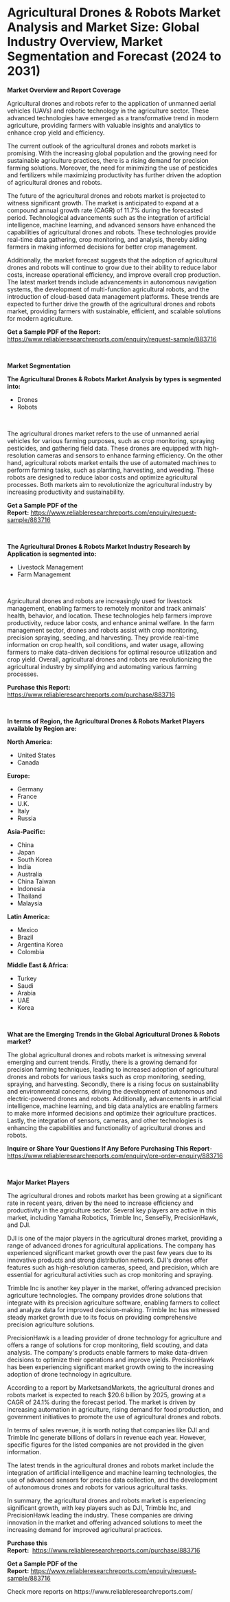 <p><h1>Agricultural Drones & Robots Market Analysis and Market Size: Global Industry Overview, Market Segmentation and Forecast (2024 to 2031)</h1></p><p><strong>Market Overview and Report Coverage</strong></p>
<p><p>Agricultural drones and robots refer to the application of unmanned aerial vehicles (UAVs) and robotic technology in the agriculture sector. These advanced technologies have emerged as a transformative trend in modern agriculture, providing farmers with valuable insights and analytics to enhance crop yield and efficiency. </p><p>The current outlook of the agricultural drones and robots market is promising. With the increasing global population and the growing need for sustainable agriculture practices, there is a rising demand for precision farming solutions. Moreover, the need for minimizing the use of pesticides and fertilizers while maximizing productivity has further driven the adoption of agricultural drones and robots. </p><p>The future of the agricultural drones and robots market is projected to witness significant growth. The market is anticipated to expand at a compound annual growth rate (CAGR) of 11.7% during the forecasted period. Technological advancements such as the integration of artificial intelligence, machine learning, and advanced sensors have enhanced the capabilities of agricultural drones and robots. These technologies provide real-time data gathering, crop monitoring, and analysis, thereby aiding farmers in making informed decisions for better crop management. </p><p>Additionally, the market forecast suggests that the adoption of agricultural drones and robots will continue to grow due to their ability to reduce labor costs, increase operational efficiency, and improve overall crop production. The latest market trends include advancements in autonomous navigation systems, the development of multi-function agricultural robots, and the introduction of cloud-based data management platforms. These trends are expected to further drive the growth of the agricultural drones and robots market, providing farmers with sustainable, efficient, and scalable solutions for modern agriculture.</p></p>
<p><strong>Get a Sample PDF of the Report:</strong> <a href="https://www.reliableresearchreports.com/enquiry/request-sample/883716">https://www.reliableresearchreports.com/enquiry/request-sample/883716</a></p>
<p>&nbsp;</p>
<p><strong>Market Segmentation</strong></p>
<p><strong>The Agricultural Drones & Robots Market Analysis by types is segmented into:</strong></p>
<p><ul><li>Drones</li><li>Robots</li></ul></p>
<p>&nbsp;</p>
<p><p>The agricultural drones market refers to the use of unmanned aerial vehicles for various farming purposes, such as crop monitoring, spraying pesticides, and gathering field data. These drones are equipped with high-resolution cameras and sensors to enhance farming efficiency. On the other hand, agricultural robots market entails the use of automated machines to perform farming tasks, such as planting, harvesting, and weeding. These robots are designed to reduce labor costs and optimize agricultural processes. Both markets aim to revolutionize the agricultural industry by increasing productivity and sustainability.</p></p>
<p><strong>Get a Sample PDF of the Report:</strong>&nbsp;<a href="https://www.reliableresearchreports.com/enquiry/request-sample/883716">https://www.reliableresearchreports.com/enquiry/request-sample/883716</a></p>
<p>&nbsp;</p>
<p><strong>The Agricultural Drones & Robots Market Industry Research by Application is segmented into:</strong></p>
<p><ul><li>Livestock Management</li><li>Farm Management</li></ul></p>
<p>&nbsp;</p>
<p><p>Agricultural drones and robots are increasingly used for livestock management, enabling farmers to remotely monitor and track animals' health, behavior, and location. These technologies help farmers improve productivity, reduce labor costs, and enhance animal welfare. In the farm management sector, drones and robots assist with crop monitoring, precision spraying, seeding, and harvesting. They provide real-time information on crop health, soil conditions, and water usage, allowing farmers to make data-driven decisions for optimal resource utilization and crop yield. Overall, agricultural drones and robots are revolutionizing the agricultural industry by simplifying and automating various farming processes.</p></p>
<p><strong>Purchase this Report:</strong>&nbsp; <a href="https://www.reliableresearchreports.com/purchase/883716">https://www.reliableresearchreports.com/purchase/883716</a></p>
<p>&nbsp;</p>
<p><strong>In terms of Region, the Agricultural Drones & Robots Market Players available by Region are:</strong></p>
<p>
    <p> <strong> North America: </strong>
        <ul>
            <li>United States</li>
            <li>Canada</li>
        </ul>
        </p> 
    <p> <strong> Europe: </strong>
        <ul>
            <li>Germany</li>
            <li>France</li>
            <li>U.K.</li>
            <li>Italy</li>
            <li>Russia</li>
        </ul>
        </p> 
    <p> <strong> Asia-Pacific: </strong>
        <ul>
            <li>China</li>
            <li>Japan</li>
            <li>South Korea</li>
            <li>India</li>
            <li>Australia</li>
            <li>China Taiwan</li>
            <li>Indonesia</li>
            <li>Thailand</li>
            <li>Malaysia</li>
        </ul>
        </p> 
    <p> <strong> Latin America: </strong>
        <ul>
            <li>Mexico</li>
            <li>Brazil</li>
            <li>Argentina Korea</li>
            <li>Colombia</li>
        </ul>
        </p> 
    <p> <strong> Middle East & Africa: </strong>
        <ul>
            <li>Turkey</li>
            <li>Saudi</li>
            <li>Arabia</li>
            <li>UAE</li>
            <li>Korea</li>
        </ul>
    </p>
    </p>
<p>&nbsp;</p>
<p><strong>What are the Emerging Trends in the Global Agricultural Drones & Robots market?</strong></p>
<p><p>The global agricultural drones and robots market is witnessing several emerging and current trends. Firstly, there is a growing demand for precision farming techniques, leading to increased adoption of agricultural drones and robots for various tasks such as crop monitoring, seeding, spraying, and harvesting. Secondly, there is a rising focus on sustainability and environmental concerns, driving the development of autonomous and electric-powered drones and robots. Additionally, advancements in artificial intelligence, machine learning, and big data analytics are enabling farmers to make more informed decisions and optimize their agriculture practices. Lastly, the integration of sensors, cameras, and other technologies is enhancing the capabilities and functionality of agricultural drones and robots.</p></p>
<p><strong>Inquire or Share Your Questions If Any Before Purchasing This Report</strong>- <a href="https://www.reliableresearchreports.com/enquiry/pre-order-enquiry/883716">https://www.reliableresearchreports.com/enquiry/pre-order-enquiry/883716</a></p>
<p>&nbsp;</p>
<p><strong>Major Market Players</strong></p>
<p><p>The agricultural drones and robots market has been growing at a significant rate in recent years, driven by the need to increase efficiency and productivity in the agriculture sector. Several key players are active in this market, including Yamaha Robotics, Trimble Inc, SenseFly, PrecisionHawk, and DJI.</p><p>DJI is one of the major players in the agricultural drones market, providing a range of advanced drones for agricultural applications. The company has experienced significant market growth over the past few years due to its innovative products and strong distribution network. DJI's drones offer features such as high-resolution cameras, speed, and precision, which are essential for agricultural activities such as crop monitoring and spraying.</p><p>Trimble Inc is another key player in the market, offering advanced precision agriculture technologies. The company provides drone solutions that integrate with its precision agriculture software, enabling farmers to collect and analyze data for improved decision-making. Trimble Inc has witnessed steady market growth due to its focus on providing comprehensive precision agriculture solutions.</p><p>PrecisionHawk is a leading provider of drone technology for agriculture and offers a range of solutions for crop monitoring, field scouting, and data analysis. The company's products enable farmers to make data-driven decisions to optimize their operations and improve yields. PrecisionHawk has been experiencing significant market growth owing to the increasing adoption of drone technology in agriculture.</p><p>According to a report by MarketsandMarkets, the agricultural drones and robots market is expected to reach $20.6 billion by 2025, growing at a CAGR of 24.1% during the forecast period. The market is driven by increasing automation in agriculture, rising demand for food production, and government initiatives to promote the use of agricultural drones and robots.</p><p>In terms of sales revenue, it is worth noting that companies like DJI and Trimble Inc generate billions of dollars in revenue each year. However, specific figures for the listed companies are not provided in the given information.</p><p>The latest trends in the agricultural drones and robots market include the integration of artificial intelligence and machine learning technologies, the use of advanced sensors for precise data collection, and the development of autonomous drones and robots for various agricultural tasks.</p><p>In summary, the agricultural drones and robots market is experiencing significant growth, with key players such as DJI, Trimble Inc, and PrecisionHawk leading the industry. These companies are driving innovation in the market and offering advanced solutions to meet the increasing demand for improved agricultural practices.</p></p>
<p><strong>Purchase this Report:</strong>&nbsp;&nbsp;<a href="https://www.reliableresearchreports.com/purchase/883716">https://www.reliableresearchreports.com/purchase/883716</a></p>
<p></p>
<p><strong>Get a Sample PDF of the Report:</strong>&nbsp;<a href="https://www.reliableresearchreports.com/enquiry/request-sample/883716">https://www.reliableresearchreports.com/enquiry/request-sample/883716</a></p>
<p>Check more reports on https://www.reliableresearchreports.com/</p>